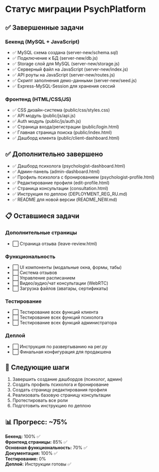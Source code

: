 # Статус миграции PsychPlatform

## ✅ Завершенные задачи

### Бекенд (MySQL + JavaScript)
- ✅ MySQL схема создана (server-new/schema.sql)
- ✅ Подключение к БД (server-new/db.js)
- ✅ Storage слой для MySQL (server-new/storage.js) 
- ✅ Серверный файл на JavaScript (server-new/index.js)
- ✅ API роуты на JavaScript (server-new/routes.js)
- ✅ Скрипт заполнения демо-данными (server-new/seed.js)
- ✅ Express-MySQL-Session для хранения сессий

### Фронтенд (HTML/CSS/JS)
- ✅ CSS дизайн-система (public/css/styles.css)
- ✅ API модуль (public/js/api.js)
- ✅ Auth модуль (public/js/auth.js)
- ✅ Страница входа/регистрации (public/login.html)
- ✅ Главная страница поиска (public/index.html)
- ✅ Дашборд клиента (public/client-dashboard.html)

## ✅ Дополнительно завершено
- ✅ Дашборд психолога (psychologist-dashboard.html)
- ✅ Админ-панель (admin-dashboard.html)
- ✅ Профиль психолога с бронированием (psychologist-profile.html)
- ✅ Редактирование профиля (edit-profile.html)
- ✅ Страница консультации (consultation.html)
- ✅ Инструкция по деплою (DEPLOYMENT_REG_RU.md)
- ✅ README для новой версии (README_NEW.md)

## 📋 Оставшиеся задачи

### Дополнительные страницы
- ⬜ Страница отзыва (leave-review.html)

### Функциональность
- ⬜ UI компоненты (модальные окна, формы, табы)
- ⬜ Система отзывов
- ⬜ Управление расписанием
- ⬜ Видео/аудио/чат консультации (WebRTC)
- ⬜ Загрузка файлов (аватары, сертификаты)

### Тестирование
- ⬜ Тестирование всех функций клиента
- ⬜ Тестирование всех функций психолога
- ⬜ Тестирование всех функций администратора

### Деплой
- ⬜ Инструкция по развертыванию на рег.ру
- ⬜ Финальная конфигурация для продакшена

## 🎯 Следующие шаги

1. Завершить создание дашбордов (психолог, админ)
2. Создать профиль психолога и бронирование
3. Создать страницу редактирования профиля
4. Реализовать базовую страницу консультации
5. Протестировать все роли
6. Подготовить инструкцию по деплою

## 📊 Прогресс: ~75%

**Бекенд:** 100% ✅  
**Фронтенд страницы:** 85% ✅  
**Основная функциональность:** 70% ✅  
**Документация:** 100% ✅  
**Тестирование:** 0%  
**Деплой:** Инструкции готовы ✅
